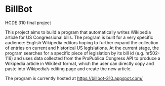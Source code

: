 # BillBot
HCDE 310 final project

This project aims to build a program that automatically writes Wikipedia article for US Congressional bills. The program is built for a very specific audience: English Wikipedia editors hoping to further expand the collection of entries on current and historical US legislations. At the current stage, the program searches for a specific piece of legislation by its bill id (e.g. hr502-116) and uses data collected from the ProPublica Congress API to produce a Wikipedia article in Wikitext format, which the user can directly copy and paste into Wikipedia’s editing page and create the new article.

The program is currently hosted at https://billbot-310.appspot.com/
